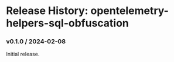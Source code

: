 # Release History: opentelemetry-helpers-sql-obfuscation

### v0.1.0 / 2024-02-08

Initial release.
